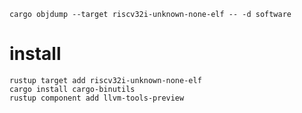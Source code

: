 
```shell
cargo objdump --target riscv32i-unknown-none-elf -- -d software
```


# install

```shell
rustup target add riscv32i-unknown-none-elf
cargo install cargo-binutils
rustup component add llvm-tools-preview
```